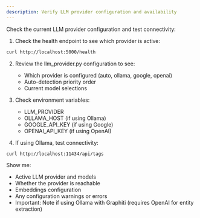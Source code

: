 ```yaml
---
description: Verify LLM provider configuration and availability
---
```


Check the current LLM provider configuration and test connectivity:

1. Check the health endpoint to see which provider is active:
```bash
curl http://localhost:5000/health
```

2. Review the llm_provider.py configuration to see:
   - Which provider is configured (auto, ollama, google, openai)
   - Auto-detection priority order
   - Current model selections

3. Check environment variables:
   - LLM_PROVIDER
   - OLLAMA_HOST (if using Ollama)
   - GOOGLE_API_KEY (if using Google)
   - OPENAI_API_KEY (if using OpenAI)

4. If using Ollama, test connectivity:
```bash
curl http://localhost:11434/api/tags
```

Show me:
- Active LLM provider and models
- Whether the provider is reachable
- Embeddings configuration
- Any configuration warnings or errors
- Important: Note if using Ollama with Graphiti (requires OpenAI for entity extraction)
